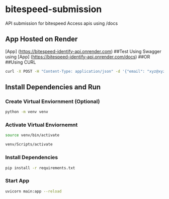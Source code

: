 # bitespeed-submission
 API submission for bitespeed
 Access apis using /docs
 ## App Hosted on Render
 [App] (https://bitespeed-identify-api.onrender.com)
 ##Test Using Swagger using
 [App] (https://bitespeed-identify-api.onrender.com/docs)
 ##OR 
 ##Using CURL
 ```bash
 curl -X POST -H "Content-Type: application/json" -d '{"email": "xyz@xyz.com", "phoneNumber": "123456789"}' https://bitespeed-identify-api.onrender.com/identify
```

## Install Dependencies and Run
### Create Virtual Enviornment (Optional)

```bash
python -m venv venv
```

### Activate Virtual Enviornemnt
```bash (FOR LINUX)
source venv/bin/activate 
```
```bash (FOR WINDOWS)
venv/Scripts/activate
```

### Install Dependencies
```bash
pip install -r requirements.txt
```

### Start App
```bash
uvicorn main:app --reload 
```


